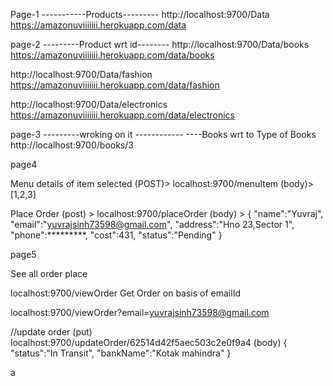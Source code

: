 Page-1 
-----------Products---------
http://localhost:9700/Data
https://amazonuviiiiiii.herokuapp.com/data


page-2
---------Product wrt id--------
http://localhost:9700/Data/books
https://amazonuviiiiiii.herokuapp.com/data/books

http://localhost:9700/Data/fashion
https://amazonuviiiiiii.herokuapp.com/data/fashion

http://localhost:9700/Data/electronics
https://amazonuviiiiiii.herokuapp.com/data/electronics



page-3
---------wroking on it ------------
----Books wrt to Type of Books
http://localhost:9700/books/3

page4

Menu details of item selected (POST)> localhost:9700/menuItem (body)> [1,2,3]

Place Order (post) > localhost:9700/placeOrder (body) > { "name":"Yuvraj", "email":"yuvrajsinh73598@gmail.com", "address":"Hno 23,Sector 1", "phone":*********, "cost":431, "status":"Pending" }

page5

See all order place

localhost:9700/viewOrder Get Order on basis of emailId

localhost:9700/viewOrder?email=yuvrajsinh73598@gmail.com

//update order (put) localhost:9700/updateOrder/62514d42f5aec503c2e0f9a4 (body) { "status":"In Transit", "bankName":"Kotak mahindra" }

a